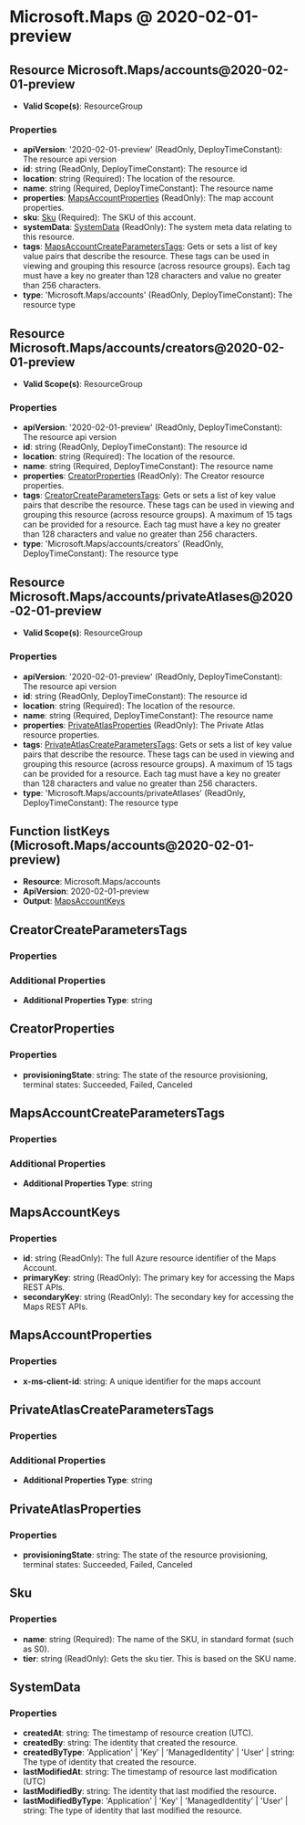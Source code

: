 # Microsoft.Maps @ 2020-02-01-preview

## Resource Microsoft.Maps/accounts@2020-02-01-preview
* **Valid Scope(s)**: ResourceGroup
### Properties
* **apiVersion**: '2020-02-01-preview' (ReadOnly, DeployTimeConstant): The resource api version
* **id**: string (ReadOnly, DeployTimeConstant): The resource id
* **location**: string (Required): The location of the resource.
* **name**: string (Required, DeployTimeConstant): The resource name
* **properties**: [MapsAccountProperties](#mapsaccountproperties) (ReadOnly): The map account properties.
* **sku**: [Sku](#sku) (Required): The SKU of this account.
* **systemData**: [SystemData](#systemdata) (ReadOnly): The system meta data relating to this resource.
* **tags**: [MapsAccountCreateParametersTags](#mapsaccountcreateparameterstags): Gets or sets a list of key value pairs that describe the resource. These tags can be used in viewing and grouping this resource (across resource groups). Each tag must have a key no greater than 128 characters and value no greater than 256 characters.
* **type**: 'Microsoft.Maps/accounts' (ReadOnly, DeployTimeConstant): The resource type

## Resource Microsoft.Maps/accounts/creators@2020-02-01-preview
* **Valid Scope(s)**: ResourceGroup
### Properties
* **apiVersion**: '2020-02-01-preview' (ReadOnly, DeployTimeConstant): The resource api version
* **id**: string (ReadOnly, DeployTimeConstant): The resource id
* **location**: string (Required): The location of the resource.
* **name**: string (Required, DeployTimeConstant): The resource name
* **properties**: [CreatorProperties](#creatorproperties) (ReadOnly): The Creator resource properties.
* **tags**: [CreatorCreateParametersTags](#creatorcreateparameterstags): Gets or sets a list of key value pairs that describe the resource. These tags can be used in viewing and grouping this resource (across resource groups). A maximum of 15 tags can be provided for a resource. Each tag must have a key no greater than 128 characters and value no greater than 256 characters.
* **type**: 'Microsoft.Maps/accounts/creators' (ReadOnly, DeployTimeConstant): The resource type

## Resource Microsoft.Maps/accounts/privateAtlases@2020-02-01-preview
* **Valid Scope(s)**: ResourceGroup
### Properties
* **apiVersion**: '2020-02-01-preview' (ReadOnly, DeployTimeConstant): The resource api version
* **id**: string (ReadOnly, DeployTimeConstant): The resource id
* **location**: string (Required): The location of the resource.
* **name**: string (Required, DeployTimeConstant): The resource name
* **properties**: [PrivateAtlasProperties](#privateatlasproperties) (ReadOnly): The Private Atlas resource properties.
* **tags**: [PrivateAtlasCreateParametersTags](#privateatlascreateparameterstags): Gets or sets a list of key value pairs that describe the resource. These tags can be used in viewing and grouping this resource (across resource groups). A maximum of 15 tags can be provided for a resource. Each tag must have a key no greater than 128 characters and value no greater than 256 characters.
* **type**: 'Microsoft.Maps/accounts/privateAtlases' (ReadOnly, DeployTimeConstant): The resource type

## Function listKeys (Microsoft.Maps/accounts@2020-02-01-preview)
* **Resource**: Microsoft.Maps/accounts
* **ApiVersion**: 2020-02-01-preview
* **Output**: [MapsAccountKeys](#mapsaccountkeys)

## CreatorCreateParametersTags
### Properties
### Additional Properties
* **Additional Properties Type**: string

## CreatorProperties
### Properties
* **provisioningState**: string: The state of the resource provisioning, terminal states: Succeeded, Failed, Canceled

## MapsAccountCreateParametersTags
### Properties
### Additional Properties
* **Additional Properties Type**: string

## MapsAccountKeys
### Properties
* **id**: string (ReadOnly): The full Azure resource identifier of the Maps Account.
* **primaryKey**: string (ReadOnly): The primary key for accessing the Maps REST APIs.
* **secondaryKey**: string (ReadOnly): The secondary key for accessing the Maps REST APIs.

## MapsAccountProperties
### Properties
* **x-ms-client-id**: string: A unique identifier for the maps account

## PrivateAtlasCreateParametersTags
### Properties
### Additional Properties
* **Additional Properties Type**: string

## PrivateAtlasProperties
### Properties
* **provisioningState**: string: The state of the resource provisioning, terminal states: Succeeded, Failed, Canceled

## Sku
### Properties
* **name**: string (Required): The name of the SKU, in standard format (such as S0).
* **tier**: string (ReadOnly): Gets the sku tier. This is based on the SKU name.

## SystemData
### Properties
* **createdAt**: string: The timestamp of resource creation (UTC).
* **createdBy**: string: The identity that created the resource.
* **createdByType**: 'Application' | 'Key' | 'ManagedIdentity' | 'User' | string: The type of identity that created the resource.
* **lastModifiedAt**: string: The timestamp of resource last modification (UTC)
* **lastModifiedBy**: string: The identity that last modified the resource.
* **lastModifiedByType**: 'Application' | 'Key' | 'ManagedIdentity' | 'User' | string: The type of identity that last modified the resource.

